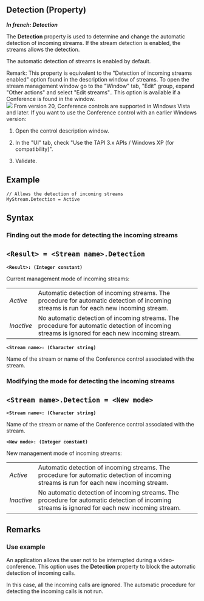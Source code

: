 


## Detection (Property)

***In french: Detection***
	



<a name="XUse"></a>
<a name="Use"></a>
<a name="description"></a>
The **Detection** property is used to determine and change the automatic detection of incoming streams. If the stream detection is enabled, the streams allows the detection. 

The automatic detection of streams is enabled by default.

Remark: This property is equivalent to the "Detection of incoming streams enabled" option found in the description window of streams. To open the stream management window go to the "Window" tab, "Edit" group, expand "Other actions" and select "Edit streams".. This option is available if a Conference is found in the window.<br>![](https://doc.pcsoft.fr/en-US/images/image.awp?langid=3&name=Flux_Detection.gif)
From version 20, Conference controls are supported in Windows Vista and later. If you want to use the Conference control with an earlier Windows version: 

1. Open the control description window. 

2. In the "UI" tab, check "Use the TAPI 3.x APIs / Windows XP (for compatibility)". 

3. Validate.



<a name="Example1"></a>
<a name="sample_code"></a>

## Example


```wl
// Allows the detection of incoming streams
MyStream.Detection = Active
```

<a name="XSYNTAX"></a>
<a name="SYNTAX1"></a>

## Syntax

### Finding out the mode for detecting the incoming streams

`<Result> = <Stream name>.Detection`
---

**`<Result>: (Integer constant)`**

Current management mode of incoming streams:


|   |   |
| --- | --- |
| *Active* | Automatic detection of incoming streams. The procedure for automatic detection of incoming streams is run for each new incoming stream. |
| *Inactive* | No automatic detection of incoming streams. The procedure for automatic detection of incoming streams is ignored for each new incoming stream. |



**`<Stream name>: (Character string)`**

Name of the stream or name of the Conference control associated with the stream.  


<a name="SYNTAX2"></a>

### Modifying the mode for detecting the incoming streams

`<Stream name>.Detection = <New mode>`
---

**`<Stream name>: (Character string)`**

Name of the stream or name of the Conference control associated with the stream.

**`<New mode>: (Integer constant)`**

New management mode of incoming streams:


|   |   |
| --- | --- |
| *Active* | Automatic detection of incoming streams. The procedure for automatic detection of incoming streams is run for each new incoming stream. |
| *Inactive* | No automatic detection of incoming streams. The procedure for automatic detection of incoming streams is ignored for each new incoming stream. |





<a name="NOTE0"></a>
<a name="NOTE0_1"></a>

## Remarks


### Use example
<a name="use_example_ELTPARAGRAPHE000082"></a>

An application allows the user not to be interrupted during a video-conference. This option uses the **Detection** property to block the automatic detection of incoming calls.

In this case, all the incoming calls are ignored. The automatic procedure for detecting the incoming calls is not run.


